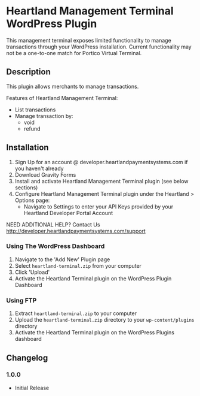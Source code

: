 # Heartland Management Terminal WordPress Plugin

This management terminal exposes limited functionality to manage transactions through your WordPress installation. Current functionality may not be a one-to-one match for Portico Virtual Terminal.

## Description

This plugin allows merchants to manage transactions.

Features of Heartland Management Terminal:

- List transactions
- Manage transaction by:
    - void
    - refund

## Installation

  1. Sign Up for an account @ developer.heartlandpaymentsystems.com if you haven't already
  2. Download Gravity Forms
  3. Install and activate Heartland Management Terminal plugin (see below sections)
  4. Configure Heartland Management Terminal plugin under the Heartland > Options page:
      - Navigate to Settings to enter your API Keys provided by your Heartland Developer Portal Account

NEED ADDITIONAL HELP? Contact Us  http://developer.heartlandpaymentsystems.com/support

### Using The WordPress Dashboard

1. Navigate to the 'Add New' Plugin page
2. Select `heartland-terminal.zip` from your computer
3. Click 'Upload'
4. Activate the Heartland Terminal plugin on the WordPress Plugin Dashboard

### Using FTP

1. Extract `heartland-terminal.zip` to your computer
2. Upload the `heartland-terminal.zip` directory to your `wp-content/plugins`
   directory
3. Activate the Heartland Terminal plugin on the WordPress Plugins dashboard

## Changelog

### 1.0.0

- Initial Release
